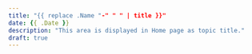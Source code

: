 ```yaml
---
title: "{{ replace .Name "-" " " | title }}"
date: {{ .Date }}
description: "This area is displayed in Home page as topic title."
draft: true
---
```

<!-- This area up to !--more-- is displayed in Home page as summary. -->



<!--more-->
